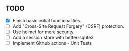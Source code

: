 ## TODO

- [x] Finish basic initial functionalities.
- [ ] Add "Cross-Site Request Forgery" (CSRF) protection.
- [ ] Use helmet for more security.
- [ ] Add a session store with better-sqlite3
- [ ] Implement Github actions - Unit Tests